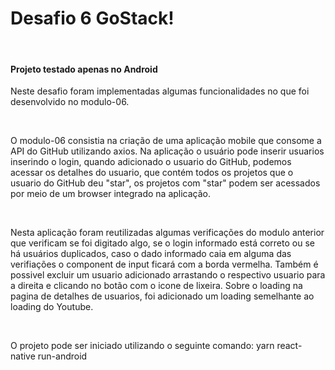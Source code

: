 <h1>Desafio 6 GoStack!</h1>
<br>
<h4>Projeto testado apenas no Android</h4>
<p>Neste desafio foram implementadas algumas funcionalidades no que foi desenvolvido no modulo-06.</p>
<br>
<p>
  O modulo-06 consistia na criação de uma aplicação mobile que consome a API do GitHub utilizando axios. Na aplicação o usuário pode inserir
  usuarios inserindo o login, quando adicionado o usuario do GitHub, podemos acessar os detalhes do usuario, que contém todos os projetos que
  o usuario do GitHub deu "star", os projetos com "star" podem ser acessados por meio de um browser integrado na aplicação.
</p>
<br>
<p>
  Nesta aplicação foram reutilizadas algumas verificações do modulo anterior que verificam se foi digitado algo, se o login informado está correto ou
  se há usuários duplicados, caso o dado informado caia em alguma das verifiações o component de input ficará com a borda vermelha.
  Também é possivel excluir um usuario adicionado arrastando o respectivo usuario para a direita e clicando no botão com o icone de lixeira.
  Sobre o loading na pagina de detalhes de usuarios, foi adicionado um loading semelhante ao loading do Youtube.
</p>
<br>
<p>
  O projeto pode ser iniciado utilizando o seguinte comando: yarn react-native run-android
</p>
